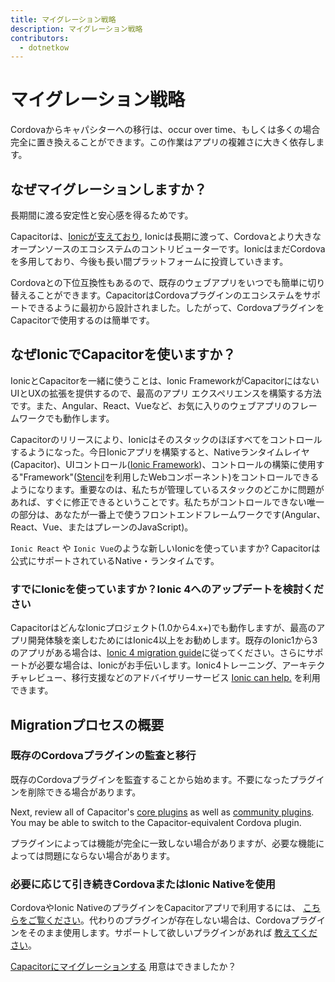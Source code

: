 ```yaml
---
title: マイグレーション戦略
description: マイグレーション戦略
contributors:
  - dotnetkow
---
```


# マイグレーション戦略

Cordovaからキャパシターへの移行は、occur over time、もしくは多くの場合完全に置き換えることができます。この作業はアプリの複雑さに大きく依存します。

## なぜマイグレーションしますか？

長期間に渡る安定性と安心感を得るためです。

Capacitorは、[Ionicが支えており](https://ionicframework.com/), Ionicは長期に渡って、Cordovaとより大きなオープンソースのエコシステムのコントリビューターです。IonicはまだCordovaを多用しており、今後も長い間プラットフォームに投資していきます。

Cordovaとの下位互換性もあるので、既存のウェブアプリをいつでも簡単に切り替えることができます。CapacitorはCordovaプラグインのエコシステムをサポートできるように最初から設計されました。したがって、CordovaプラグインをCapacitorで使用するのは簡単です。

## なぜIonicでCapacitorを使いますか？

IonicとCapacitorを一緒に使うことは、Ionic FrameworkがCapacitorにはないUIとUXの拡張を提供するので、最高のアプリ エクスペリエンスを構築する方法です。また、Angular、React、Vueなど、お気に入りのウェブアプリのフレームワークでも動作します。

Capacitorのリリースにより、Ionicはそのスタックのほぼすべてをコントロールするようになった。今日Ionicアプリを構築すると、Nativeランタイムレイヤ(Capacitor)、UIコントロール([Ionic Framework](https://ionicframework.com))、コントロールの構築に使用する"Framework"([Stencil](https://stenciljs.com/)を利用したWebコンポーネント)をコントロールできるようになります。重要なのは、私たちが管理しているスタックのどこかに問題があれば、すぐに修正できるということです。私たちがコントロールできない唯一の部分は、あなたが一番上で使うフロントエンドフレームワークです(Angular、React、Vue、またはプレーンのJavaScript)。

`Ionic React` や `Ionic Vue`のような新しいIonicを使っていますか? Capacitorは公式にサポートされているNative・ランタイムです。

### すでにIonicを使っていますか？Ionic 4へのアップデートを検討ください

CapacitorはどんなIonicプロジェクト(1.0から4.x+)でも動作しますが、最高のアプリ開発体験を楽しむためにはIonic4以上をお勧めします。既存のIonic1から3のアプリがある場合は、[Ionic 4 migration guide](https://ionicframework.jp/docs/building/migration)に従ってください。さらにサポートが必要な場合は、Ionicがお手伝いします。Ionic4トレーニング、アーキテクチャレビュー、移行支援などのアドバイザリーサービス [Ionic can help.](https://ionicframework.com/enterprise-edition) を利用できます。

## Migrationプロセスの概要

### 既存のCordovaプラグインの監査と移行

既存のCordovaプラグインを監査することから始めます。不要になったプラグインを削除できる場合があります。

Next, review all of Capacitor's [core plugins](/docs/apis) as well as [community plugins](/docs/plugins/community). You may be able to switch to the Capacitor-equivalent Cordova plugin.

プラグインによっては機能が完全に一致しない場合がありますが、必要な機能によっては問題にならない場合があります。

### 必要に応じて引き続きCordovaまたはIonic Nativeを使用

CordovaやIonic NativeのプラグインをCapacitorアプリで利用するには、 [こちらをご覧ください](/docs/cordova/using-cordova-plugins)。代わりのプラグインが存在しない場合は、Cordovaプラグインをそのまま使用します。サポートして欲しいプラグインがあれば [教えてください](https://github.com/ionic-team/capacitor/issues/new)。

[Capacitorにマイグレーションする](/docs/cordova/migrating-from-cordova-to-capacitor) 用意はできましたか？
